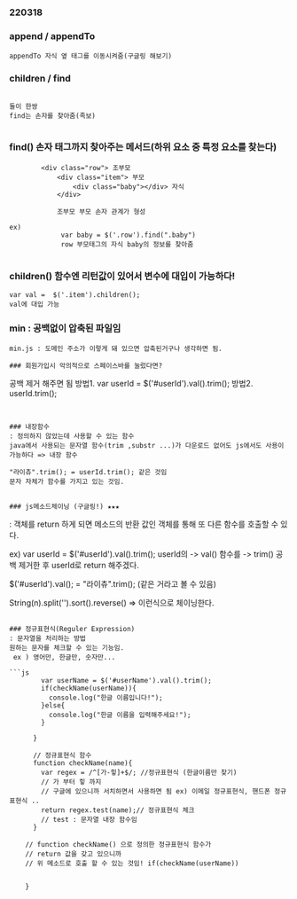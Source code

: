 ### 220318

### append / appendTo

```
appendTo 자식 옆 태그를 이동시켜줌(구글링 해보기)

```

### children / find
```

둘이 한쌍 
find는 손자를 찾아줌(족보)


```

### find() 손자 태그까지 찾아주는 메서드(하위 요소 중 특정 요소를 찾는다)
```
        <div class="row"> 조부모
            <div class="item"> 부모
                <div class="baby"></div> 자식
            </div>

            조부모 부모 손자 관계가 형성

ex) 
             var baby = $('.row').find(".baby")
             row 부모태그의 자식 baby의 정보를 찾아줌


```

### children() 함수엔 리턴값이 있어서 변수에 대입이 가능하다!
```
var val =  $('.item').children();
val에 대입 가능

```


### min : 공백없이 압축된 파일임
```
min.js : 도메인 주소가 이렇게 돼 있으면 압축된거구나 생각하면 됨.
````


```
### 회원가입시 악의적으로 스페이스바를 눌렀다면?
```
공백 제거 해주면 됨
 방법1. var userId = $('#userId').val().trim();
 방법2. userId.trim();
```


### 내장함수
: 정의하지 않았는데 사용할 수 있는 함수
java에서 사용되는 문자열 함수(trim ,substr ...)가 다운로드 없어도 js에서도 사용이 가능하다 => 내장 함수

"라이츄".trim(); = userId.trim(); 같은 것임
문자 자체가 함수를 가지고 있는 것임.


### js메소드체이닝 (구글링!) ★★★
```
: 객체를 return 하게 되면 메소드의 반환 값인 객체를 통해 또 다른 함수를 호출할 수 있다.

ex)
var userId = $('#userId').val().trim();
userId의 -> val() 함수를 -> trim() 공백 제거한 후
userId로 return 해주겠다. 

$('#userId').val(); = "라이츄".trim(); (같은 거라고 볼 수 있음)

String(n).split('').sort().reverse() => 이런식으로 체이닝한다.
```

### 정규표현식(Reguler Expression)
: 문자열을 처리하는 방법
원하는 문자를 체크할 수 있는 기능임.
 ex ) 영어만, 한글만, 숫자만...

```js
        var userName = $('#userName').val().trim();
        if(checkName(userName)){
          console.log("한글 이름입니다!");
        }else{
          console.log("한글 이름을 입력해주세요!");
        }

      }

      // 정규표현식 함수
      function checkName(name){
        var regex = /^[가-힣]+$/; //정규표현식 (한글이름만 찾기)
        // 가 부터 힣 까지 
        // 구글에 있으니까 서치하면서 사용하면 됨 ex) 이메일 정규표현식, 핸드폰 정규표현식 ..
        return regex.test(name);// 정규표현식 체크
        // test : 문자열 내장 함수임 
      }

    // function checkName() 으로 정의한 정규표현식 함수가 
    // return 값을 갖고 있으니까 
    // 위 메소드로 호출 할 수 있는 것임! if(checkName(userName))

        
    }

```